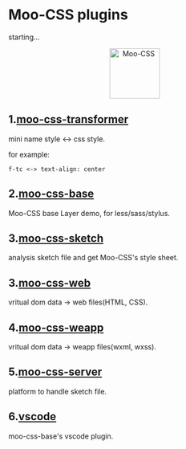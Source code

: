 # Moo-CSS plugins

starting...

<p align="center">
    <img alt="Moo-CSS" height="100" src="//blog.michealwayne.cn/Moo-CSS/docs/logo.png">
</p>

## 1.[moo-css-transformer](./moo-css-transformer)

mini name style <-> css style.

for example:
```
f-tc <-> text-align: center
```

## 2.[moo-css-base](https://github.com/MichealWayne/Moo-CSS/tree/master/moo-css-base)

Moo-CSS base Layer demo, for less/sass/stylus.

## 3.[moo-css-sketch](./moo-css-sketch)

analysis sketch file and get Moo-CSS's style sheet.

## 3.[moo-css-web](./moo-css-web)

vritual dom data -> web files(HTML, CSS).

## 4.[moo-css-weapp](./moo-css-weapp)

vritual dom data -> weapp files(wxml, wxss).

## 5.[moo-css-server](./moo-css-server)

platform to handle sketch file.

## 6.[vscode](./vscode)

moo-css-base's vscode plugin.